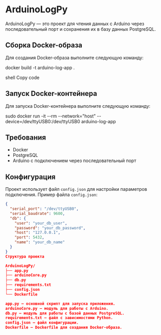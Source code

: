 # ArduinoLogPy

ArduinoLogPy — это проект для чтения данных с Arduino через последовательный порт и сохранения их в базу данных PostgreSQL.

## Сборка Docker-образа

Для создания Docker-образа выполните следующую команду:

docker build -t arduino-log-app .

shell
Copy code

## Запуск Docker-контейнера

Для запуска Docker-контейнера выполните следующую команду:

sudo docker run -it --rm --network="host" --device=/dev/ttyUSB0:/dev/ttyUSB0 arduino-log-app


## Требования

- Docker
- PostgreSQL
- Arduino с подключением через последовательный порт

## Конфигурация

Проект использует файл `config.json` для настройки параметров подключения. Пример файла `config.json`:

```json
{
  "serial_port": "/dev/ttyUSB0",
  "serial_baudrate": 9600,
  "db": {
    "user": "your_db_user",
    "password": "your_db_password",
    "host": "127.0.0.1",
    "port": 5432,
    "name": "your_db_name"
  }
}
Структура проекта

ArduinoLogPy/
├── app.py
├── arduinoCore.py
├── db.py
├── requirements.txt
├── config.json
└── Dockerfile

app.py — основной скрипт для запуска приложения.
arduinoCore.py — модуль для работы с Arduino.
db.py — модуль для работы с базой данных PostgreSQL.
requirements.txt — файл с зависимостями Python.
config.json — файл конфигурации.
Dockerfile — Dockerfile для создания Docker-образа.
